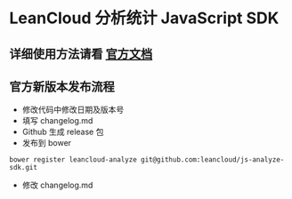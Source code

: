 # LeanCloud 分析统计 JavaScript SDK

## 详细使用方法请看 [官方文档](https://leancloud.cn/docs/js_analyze.html)

## 官方新版本发布流程

* 修改代码中修改日期及版本号
* 填写 changelog.md
* Github 生成 release 包
* 发布到 bower

```
bower register leancloud-analyze git@github.com:leancloud/js-analyze-sdk.git
```

* 修改 changelog.md
